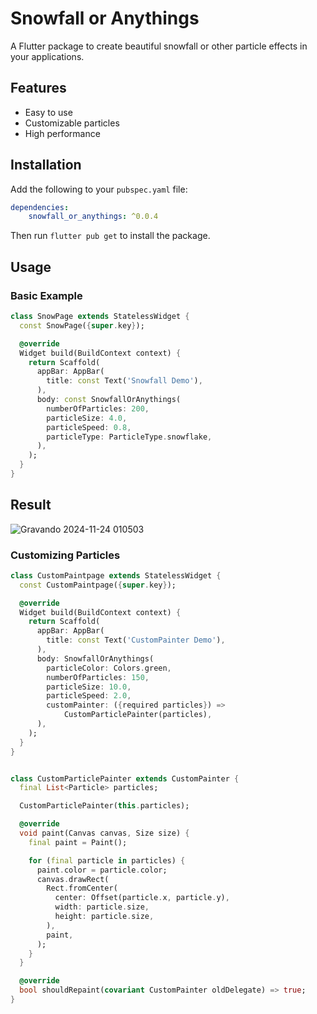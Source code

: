 # Snowfall or Anythings

A Flutter package to create beautiful snowfall or other particle effects in your applications.

## Features

- Easy to use
- Customizable particles
- High performance

## Installation

Add the following to your `pubspec.yaml` file:

```yaml
dependencies:
    snowfall_or_anythings: ^0.0.4
```

Then run `flutter pub get` to install the package.

## Usage

### Basic Example

```dart
class SnowPage extends StatelessWidget {
  const SnowPage({super.key});

  @override
  Widget build(BuildContext context) {
    return Scaffold(
      appBar: AppBar(
        title: const Text('Snowfall Demo'),
      ),
      body: const SnowfallOrAnythings(
        numberOfParticles: 200,
        particleSize: 4.0,
        particleSpeed: 0.8,
        particleType: ParticleType.snowflake,
      ),
    );
  }
}
```
## Result 

![Gravando 2024-11-24 010503](https://github.com/user-attachments/assets/5b430d66-a7c7-4b01-9cb1-653e60010169)





### Customizing Particles

```dart
class CustomPaintpage extends StatelessWidget {
  const CustomPaintpage({super.key});

  @override
  Widget build(BuildContext context) {
    return Scaffold(
      appBar: AppBar(
        title: const Text('CustomPainter Demo'),
      ),
      body: SnowfallOrAnythings(
        particleColor: Colors.green,
        numberOfParticles: 150,
        particleSize: 10.0,
        particleSpeed: 2.0,
        customPainter: ({required particles}) =>
            CustomParticlePainter(particles),
      ),
    );
  }
}


class CustomParticlePainter extends CustomPainter {
  final List<Particle> particles;

  CustomParticlePainter(this.particles);

  @override
  void paint(Canvas canvas, Size size) {
    final paint = Paint();

    for (final particle in particles) {
      paint.color = particle.color;
      canvas.drawRect(
        Rect.fromCenter(
          center: Offset(particle.x, particle.y),
          width: particle.size,
          height: particle.size,
        ),
        paint,
      );
    }
  }

  @override
  bool shouldRepaint(covariant CustomPainter oldDelegate) => true;
}
```
